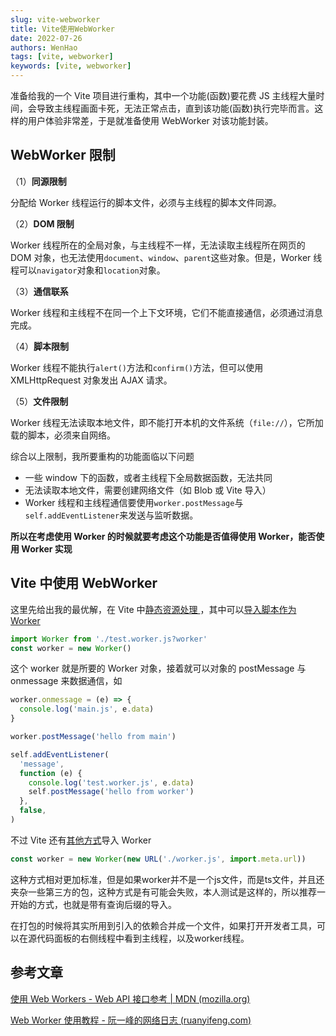 ```yaml
---
slug: vite-webworker
title: Vite使用WebWorker
date: 2022-07-26
authors: WenHao
tags: [vite, webworker]
keywords: [vite, webworker]
---
```


准备给我的一个 Vite 项目进行重构，其中一个功能(函数)要花费 JS 主线程大量时间，会导致主线程画面卡死，无法正常点击，直到该功能(函数)执行完毕而言。这样的用户体验非常差，于是就准备使用 WebWorker 对该功能封装。

<!-- truncate -->

## WebWorker 限制

（1）**同源限制**

分配给 Worker 线程运行的脚本文件，必须与主线程的脚本文件同源。

（2）**DOM 限制**

Worker 线程所在的全局对象，与主线程不一样，无法读取主线程所在网页的 DOM 对象，也无法使用`document`、`window`、`parent`这些对象。但是，Worker 线程可以`navigator`对象和`location`对象。

（3）**通信联系**

Worker 线程和主线程不在同一个上下文环境，它们不能直接通信，必须通过消息完成。

（4）**脚本限制**

Worker 线程不能执行`alert()`方法和`confirm()`方法，但可以使用 XMLHttpRequest 对象发出 AJAX 请求。

（5）**文件限制**

Worker 线程无法读取本地文件，即不能打开本机的文件系统（`file://`），它所加载的脚本，必须来自网络。

综合以上限制，我所要重构的功能面临以下问题

- 一些 window 下的函数，或者主线程下全局数据函数，无法共同
- 无法读取本地文件，需要创建网络文件（如 Blob 或 Vite 导入）
- Worker 线程和主线程通信要使用`worker.postMessage`与`self.addEventListener`来发送与监听数据。

**所以在考虑使用 Worker 的时候就要考虑这个功能是否值得使用 Worker，能否使用 Worker 实现**

## Vite 中使用 WebWorker

这里先给出我的最优解，在 Vite 中[静态资源处理 ](https://cn.vitejs.dev/guide/assets.html)，其中可以[导入脚本作为 Worker](https://cn.vitejs.dev/guide/assets.html#importing-script-as-a-worker)

```javascript title="main.js"
import Worker from './test.worker.js?worker'
const worker = new Worker()
```

这个 worker 就是所要的 Worker 对象，接着就可以对象的 postMessage 与 onmessage 来数据通信，如

```javascript title="main.js"
worker.onmessage = (e) => {
  console.log('main.js', e.data)
}

worker.postMessage('hello from main')
```

```javascript title="test.worker.js"
self.addEventListener(
  'message',
  function (e) {
    console.log('test.worker.js', e.data)
    self.postMessage('hello from worker')
  },
  false,
)
```

不过 Vite 还有[其他方式](https://cn.vitejs.dev/guide/features.html#web-workers)导入 Worker

```javascript
const worker = new Worker(new URL('./worker.js', import.meta.url))
```

这种方式相对更加标准，但是如果worker并不是一个js文件，而是ts文件，并且还夹杂一些第三方的包，这种方式是有可能会失败，本人测试是这样的，所以推荐一开始的方式，也就是带有查询后缀的导入。

在打包的时候将其实所用到引入的依赖合并成一个文件，如果打开开发者工具，可以在源代码面板的右侧线程中看到主线程，以及worker线程。

## 参考文章

[使用 Web Workers - Web API 接口参考 | MDN (mozilla.org)](https://developer.mozilla.org/zh-CN/docs/Web/API/Web_Workers_API/Using_web_workers)

[Web Worker 使用教程 - 阮一峰的网络日志 (ruanyifeng.com)](https://www.ruanyifeng.com/blog/2018/07/web-worker.html)
